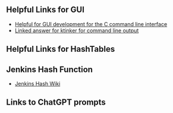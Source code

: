 
## Helpful Links for GUI

* [Helpful for GUI development for the C command line interface](https://stackoverflow.com/questions/14272053/gui-development-for-my-c-application-how-to-proceed) 
* [Linked answer for ktinker for command line output](https://stackoverflow.com/questions/9927821/cookbook-gui-interface-for-a-command-line-script/9928345)

## Helpful Links for HashTables


## Jenkins Hash Function
* [Jenkins Hash Wiki](https://en.wikipedia.org/wiki/Jenkins_hash_function)

## Links to ChatGPT prompts

